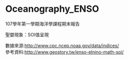# Oceanography_ENSO

107學年第一學期海洋學課程期末報告

聖嬰現象：SOI值呈現

數據來源:http://www.cpc.ncep.noaa.gov/data/indices/  
參考資料:http://www.geostory.tw/enso-elnino-math-soi/
